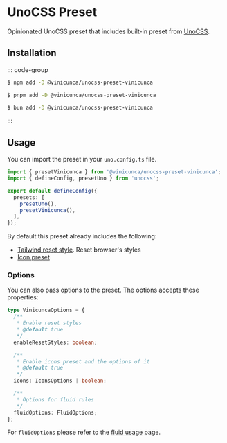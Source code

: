 # UnoCSS Preset

Opinionated UnoCSS preset that includes built-in preset from [UnoCSS](https://unocss.dev/).

## Installation

::: code-group

```sh [npm]
$ npm add -D @vinicunca/unocss-preset-vinicunca
```

```sh [pnpm]
$ pnpm add -D @vinicunca/unocss-preset-vinicunca
```

```sh [bun]
$ bun add -D @vinicunca/unocss-preset-vinicunca
```

:::

## Usage

You can import the preset in your `uno.config.ts` file.

```ts
import { presetVinicunca } from '@vinicunca/unocss-preset-vinicunca';
import { defineConfig, presetUno } from 'unocss';

export default defineConfig({
  presets: [
    presetUno(),
    presetVinicunca(),
  ],
});
```

By default this preset already includes the following:

- [Tailwind reset style](https://unocss.dev/guide/style-reset#tailwind). Reset browser's styles
- [Icon preset](https://unocss.dev/presets/icons)

### Options

You can also pass options to the preset. The options accepts these properties:

```ts
type VinicuncaOptions = {
  /**
   * Enable reset styles
   * @default true
   */
  enableResetStyles: boolean;

  /**
   * Enable icons preset and the options of it
   * @default true
   */
  icons: IconsOptions | boolean;

  /**
   * Options for fluid rules
   */
  fluidOptions: FluidOptions;
};
```

For `fluidOptions` please refer to the [fluid usage](/unocss-preset/fluid/usage) page.
